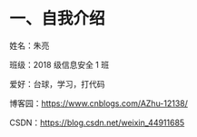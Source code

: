 # 一、自我介绍

姓名：朱亮

班级：2018 级信息安全 1 班

爱好：台球，学习，打代码

博客园：https://www.cnblogs.com/AZhu-12138/

CSDN：https://blog.csdn.net/weixin_44911685
